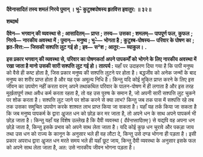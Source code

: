 **दैवेनासादितं तस्य शमलं निरये पुमान् ।** **भु–े कुटुश्बपोषस्य हृतवित्त इवातुर: ॥ ३२॥** 

**शब्दार्थ** 

**दैवेन—** **भगवान् की व्यवस्था से** **; आसादितम्—** **प्राप्त** **; तस्य—** **उसका** **; शमलम्—** **पापपूर्ण फल, कुफल** **; निरये—** **नारकीय अवस्था में** **; पुमान्—** **मनुष्य** **; भु–े—** **भोगता है** **; कुटुश्ब-पोषस्य—** **परिवार के पोषण का** **; हृत-वित्त:—** **जिसकी सश्पत्ति लुट गई हो** **; इव—** **स²श** **; आतुर:—** **व्याकुल।** **.** 

**इस प्रकार भगवान् की व्यवस्था से, परिवार का पोषणकर्ता अपने पापकर्मों को** **भोगने के लिए नारकीय अवस्था में रखा जाता है मानो उसकी सारी सश्पत्ति लुट गई हो।** **तात्पर्य :** यहाँ पर उदाहरण दिया गया है कि पापी मनुष्य को वैसे ही कष्ट होता है, जिस प्रकार मनुष्य की सश्पत्ति लुटने पर होता है। बद्धजीव को अनेक जन्मों के बाद मनुष्य का शरीर प्राप्त होता है और यह एक अमूल्य निधि है। किन्तु यदि कोई मुकि्त प्राप्त करने के लिए इस जीवन का उपयोग नहीं करता वरन् अपने तथाकथित परिवार के पालन-पोषण में ही लगाता है और इस तरह मूर्खतापूर्ण तथा अवैध कर्म करता रहता है, तो वह उस पुरुष के समान है, जो अपनी सारी सश्पत्ति लुट चुकने पर शोक करता है। सश्पत्ति लुट जाने पर शोक करने से क्या लाभ? किन्तु जब तक पास में सश्पत्ति रहे तब तक उसका समुचित उपयोग करके शाश्वत लाभ प्राप्त किया जा सकता है। यहाँ यह तर्क किया जा सकता है कि जब मनुष्य पापकर्म के द्वारा अॢजत धन को छोड़ कर मर जाता है, तो अपने धन के साथ अपने पापकर्म भी छोड़ जाता है। किन्तु यहाँ यह विशेष उल्लेख है कि दैवी व्यवस्था ( *दैवेनासादितम्* ) से यद्यपि वह अपना धन छोड़े जाता है, किन्तु इसके प्रभाव को अपने साथ लेता जाता है। यदि कोई कुछ धन चुरावे और पकड़ा जाय तथा उस धन को राज्य के कानून के अनुसार भले ही वह लौटा दे, किन्तु उसे दण्ड भोगना ही पड़ता है। इसी प्रकार अपराध द्वारा अॢजत धन मरते समय भले ही यहाँ छूट जाय, किन्तु दैवी व्यवस्था के अनुसार इसके फल को अपने साथ लेता जाता है, अत: उसे नारकीय जीवन भोगना पड़ता है।  